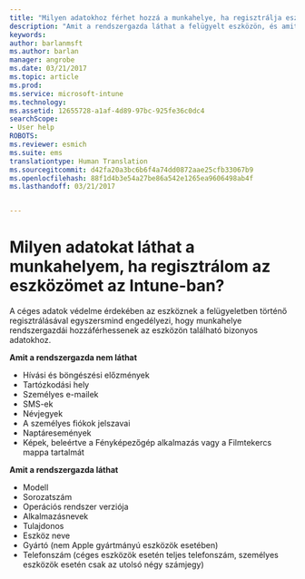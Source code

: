 ```yaml
---
title: "Milyen adatokhoz férhet hozzá a munkahelye, ha regisztrálja eszközét? | Microsoft Docs"
description: "Amit a rendszergazda láthat a felügyelt eszközön, és amit nem."
keywords: 
author: barlanmsft
ms.author: barlan
manager: angrobe
ms.date: 03/21/2017
ms.topic: article
ms.prod: 
ms.service: microsoft-intune
ms.technology: 
ms.assetid: 12655728-a1af-4d89-97bc-925fe36c0dc4
searchScope:
- User help
ROBOTS: 
ms.reviewer: esmich
ms.suite: ems
translationtype: Human Translation
ms.sourcegitcommit: d42fa20a3bc6b6f4a74dd0872aae25cfb33067b9
ms.openlocfilehash: 88f1d4b3e54a27be86a542e1265ea9606498ab4f
ms.lasthandoff: 03/21/2017


---
```


# <a name="what-information-can-my-company-see-when-i-enroll-my-device-in-intune"></a>Milyen adatokat láthat a munkahelyem, ha regisztrálom az eszközömet az Intune-ban?

A céges adatok védelme érdekében az eszköznek a felügyeletben történő regisztrálásával egyszersmind engedélyezi, hogy munkahelye rendszergazdái hozzáférhessenek az eszközön található bizonyos adatokhoz.

**Amit a rendszergazda nem láthat**

- Hívási és böngészési előzmények
-    Tartózkodási hely
- Személyes e-mailek
- SMS-ek
- Névjegyek
-    A személyes fiókok jelszavai
- Naptáresemények
- Képek, beleértve a Fényképezőgép alkalmazás vagy a Filmtekercs mappa tartalmát

**Amit a rendszergazda láthat**

-   Modell
-   Sorozatszám
-   Operációs rendszer verziója
-   Alkalmazásnevek
-   Tulajdonos
-   Eszköz neve
-   Gyártó (nem Apple gyártmányú eszközök esetében)
-   Telefonszám (céges eszközök esetén teljes telefonszám, személyes eszközök esetén csak az utolsó négy számjegy)

